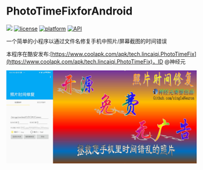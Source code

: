# PhotoTimeFixforAndroid

![](https://api.travis-ci.org/singleNeuron/PhotoTimeFixforAndroid.svg?branch=master)
[![license](https://img.shields.io/badge/license-MIT-blue.svg)](https://github.com/hefuyicoder/ListenerMusicPlayer#license)
[![platform](https://img.shields.io/badge/platform-Android-yellow.svg)](https://www.android.com)
[![API](https://img.shields.io/badge/API-21%2B-brightgreen.svg?style=flat)](https://android-arsenal.com/api?level=21)

一个简单的小程序以通过文件名修复手机中照片/屏幕截图的时间错误

本程序在酷安发布:[https://www.coolapk.com/apk/tech.lincaiqi.PhotoTimeFix](https://www.coolapk.com/apk/tech.lincaiqi.PhotoTimeFix)，ID @神经元

![](1.jpg)